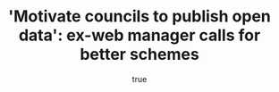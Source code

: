 ---
id: http://contentapi.theodi.org/motivate-local-councils-publish-open-data.json
web_url: http://theodi.org/blog/motivate-local-councils-publish-open-data
slug: motivate-local-councils-publish-open-data
title: "'Motivate councils to publish open data': ex-web manager calls for better
  schemes"
format: article
updated_at: '2015-11-12T18:39:16+00:00'
created_at: '2015-09-18T09:37:10+01:00'
tag_ids:
- blog
- local
- local-government
- lga
tags:
- id: http://contentapi.theodi.org/tags/articles/blog.json
  web_url: 
  title: Blog Post
  details:
    description: Blog Post
    short_description: 
    type: article
  content_with_tag:
    id: http://contentapi.theodi.org/with_tag.json?article=blog
    web_url: http://theodi.org/tags/blog
    slug: blog
  parent: 
- id: http://contentapi.theodi.org/tags/keywords/local.json
  web_url: 
  title: local
  details:
    description: 
    short_description: 
    type: keyword
  content_with_tag:
    id: http://contentapi.theodi.org/with_tag.json?keyword=local
    web_url: http://theodi.org/tags/local
    slug: local
  parent: 
- id: http://contentapi.theodi.org/tags/keywords/local-government.json
  web_url: 
  title: local government
  details:
    description: 
    short_description: 
    type: keyword
  content_with_tag:
    id: http://contentapi.theodi.org/with_tag.json?keyword=local-government
    web_url: http://theodi.org/tags/local-government
    slug: local-government
  parent: 
- id: http://contentapi.theodi.org/tags/keywords/lga.json
  web_url: 
  title: LGA
  details:
    description: 
    short_description: 
    type: keyword
  content_with_tag:
    id: http://contentapi.theodi.org/with_tag.json?keyword=lga
    web_url: http://theodi.org/tags/lga
    slug: lga
  parent: 
related:
- id: http://contentapi.theodi.org/who-is-using-open-data.json
  web_url: http://theodi.org/blog/who-is-using-open-data
  slug: who-is-using-open-data
  title: Who is using all this government open data?
  format: article
  updated_at: '2015-09-11T11:02:38+01:00'
  created_at: '2015-07-23T12:06:53+01:00'
  tag_ids:
  - blog
  - spending
  - government
  - government-data
  - local-government
  - research
- id: http://contentapi.theodi.org/how-open-data-can-help-us-all-find-the-toilet.json
  web_url: http://theodi.org/blog/how-open-data-can-help-us-all-find-the-toilet
  slug: how-open-data-can-help-us-all-find-the-toilet
  title: How open data can help us all find the toilet
  format: article
  updated_at: '2015-09-11T10:56:45+01:00'
  created_at: '2014-09-08T13:41:32+01:00'
  tag_ids:
  - blog
details:
  need_id: 
  business_proposition: false
  description: ODI Web Developer Stuart Harrison suggests schemes that will motivate
    local councils to publish open data in the long-term without putting administrative
    burdens on council officers
  excerpt: ODI web developer and former local government web manager Stuart Harrison
    calls for schemes that will motivate local councils to publish open data in the
    long-term, without putting administrative burdens on council officers
  language: en
  need_extended_font: false
  url: ''
  content: |+
    <p><em>ODI web developer and former local government web manager Stuart Harrison calls for schemes that will motivate local councils to publish open data in the long-term, without putting administrative burdens on council officers</em></p>

    <p><img src="http://bd7a65e2cb448908f934-86a50c88e47af9e1fb58ce0672b5a500.r32.cf3.rackcdn.com/uploads/assets/44/d3/5644d3b0d0d46207c5000009/Leeds_Town_Hall.jpg" alt="null" class="img text-center" id="attachment-5644d3b01f986a0b74000016" /></p>

    <p><small>Time for change in local government: Leeds Town Hall. <a rel="external" href="https://creativecommons.org/licenses/by/2.0/" title="CC BY 2.0">CC BY 2.0</a>, uploaded by <a href="https://www.flickr.com/photos/34255412@N06/5506612824/in/photolist-9oAQ9q-yfZhby-nnPkqr-9pnp3C-s81oh4-4yQAac-c7pkN-yhSHDC-8G54dn-81tZxm-rHTwi2-paN2aT-4JUqGh-f5gQ73-4JQcDM-bc4ZuD-9oxZ6p-9oxUAR-9zDYNx-DBgkR-pxhyVm-pFiWN-7QLxcb-tFCLng-9DYh39-6ZFL8n-iYy5dD-yicJbT-5rTMxq-ayKgpo-gHXzgi-c6dDDL-4JUjjb-p6vqW1-97P5Xp-awofm6-9kgZk-81qPAV-kzqyQ-8vdbGS-7ttiEK-8va9PD-nF7dGC-8vaayv-5DdM7Q-ABsvM-4KQxWh-4JUhE3-5rPsC2-5aA9A7 “Jason Charlesworth&quot;">Jason Charlesworth</a>.</small></p>

    <p>Local councils touch almost every aspect of our lives. We visit a council-operated registry office when we are born. Councils collect our waste, control what is built around us, help ensure our communities are safe places to live and help organise our care in later life. </p>

    <p>It&rsquo;s therefore important that local councils remain relevant and accountable to us. Elected officials play a key role in ensuring this, but as the use of technology increases it&rsquo;s becoming easier for us all to keep tabs on what our local authorities are doing on our behalf.</p>

    <p>Over the past few years there&rsquo;s been an explosion in local authorities publishing open data. As someone who worked at the coalface of local council open data myself as a web manager, this is great to see. However, while we are seeing an increase in the amount of data being published, progress is still patchy.</p>

    <p>One scheme that sought to improve this was the <a rel="external" href="http://incentive.opendata.esd.org.uk/">local open data incentive scheme</a>, which offered local authorities cash incentives for publishing open data across three themes: planning, premises licences and public toilets.</p>

    <p>This scheme was really well thought out. Not only did it encourage councils to get the data out there, it also prescribed standards and quality of data (I was also chuffed to bits to see two ODI projects I&rsquo;d worked on – <a rel="external" href="https://certificates.theodi.org/">Open Data Certificates</a> and <a rel="external" href="http://csvlint.io/">CSVlint</a> – being used in the scheme).</p>

    <p>However, one point that was sorely lacking was how councils would continue to publish data in the long-term. There was no mention of whether councils should continue to publish data, nor advice about how they could keep it up-to-date. Without the necessary back-office software, extracting and publishing the data would continue to be a manual task – requiring officers to export, clean and upload data themselves – which takes time and stretches already stretched resources even thinner.</p>

    <p>A project that has successfully encouraged sustainable open data publication (without even really talking about open data) has been the FSA&rsquo;s <a rel="external" href="http://ratings.food.gov.uk/">Food Hygiene Ratings scheme</a>. This requires environmental health officers to upload the results of food safety inspections to a central portal on a regular basis, either by manually uploading an Excel file, or through integration with a back-office database. The FSA&rsquo;s own system then publishes the results to a central website and handles the data publication.</p>

    <p>One initiative called <a rel="external" href="http://www.southtyneside.gov.uk/CHttpHandler.ashx?id=6715&amp;p=0" title="Pendleton Criteria">Pendleton Criteria</a> was rolled out back in the early 2000s, when I was still working in local government. It set out a number of ways that local authorities should strive to make information about their planning processes available on their websites.</p>

    <p>Where Pendleton Criteria differed from the local open data incentive scheme was that, rather than involving web or IT functions directly, the criteria was aimed straight at planning teams. While this had its drawbacks (purchasing decisions were made that disregarded things like accessibility, usability and design, for example) it did mean that the planning team was more invested in the outcome. As a result, the quality and availability of information about planning on council websites increased by a huge margin.</p>

    <p>There are many backend database systems used on a daily basis by councils which publish information directly to the web – from planning and licensing applications to GIS systems – and with enough motivation suppliers could easily adapt their web frontends to publish open data.</p>

    <p>Future incentive schemes should take into account not only the publication of data itself but also ongoing publication and integration with back-office systems. That way we can ensure that councils publish data in a timely, sustainable manner and reduce the administrative overload felt by council officers.</p>

    <p><em><strong>Stuart Harrison is a <a rel="external" href="https://theodi.org/team/stuart-harrison">Web Developer</a> at the ODI. Follow <a rel="external" href="https://twitter.com/pezholio">@pezholio</a> on Twitter.</strong></em></p>

    <p><em><strong>If you have ideas or experience in open data that you&rsquo;d like to share, <a href="&#109;&#097;&#105;&#108;&#116;&#111;:&#112;&#114;&#111;&#100;&#117;&#099;&#116;&#105;&#111;&#110;&#064;&#116;&#104;&#101;&#111;&#100;&#105;&#046;&#111;&#114;&#103;" title="pitch us a blog">pitch us a blog</a> or tweet us at <a rel="external" href="https://twitter.com/odihq" title="@ODIHQ">@ODIHQ</a>.</strong></em></p>

  media_enquiries_name: ''
  media_enquiries_email: ''
  media_enquiries_telephone: ''
  alternative_title: "'Motivate councils to publish open data': ex-web manager calls
    for better schemes"
  organizations: []
  author:
    name: Stuart Harrison
    slug: stuart-harrison
    web_url: http://theodi.org/team/stuart-harrison
    tag_ids:
    - team
    - rnd-programme
  nodes: []
author:
  name: Stuart Harrison
  slug: stuart-harrison
  web_url: http://theodi.org/team/stuart-harrison
  tag_ids:
  - team
  - rnd-programme
nodes: []
organizations: []
related_external_links: []
---
